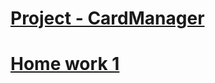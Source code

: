 # [Project - CardManager](https://github.com/olegdrobot/SberJavaSchool/tree/CardManager/)

# [Home work 1](https://github.com/olegdrobot/SberJavaSchool/tree/HomeWork1)

